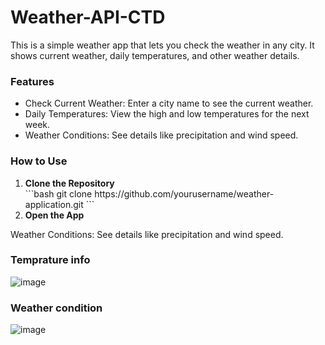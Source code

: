 # Weather-API-CTD
This is a simple weather app that lets you check the weather in any city. It shows current weather, daily temperatures, and other weather details.
### Features
<ul>
  <li>Check Current Weather: Enter a city name to see the current weather.</li>
  <li>Daily Temperatures: View the high and low temperatures for the next week.</li>
  <li>Weather Conditions: See details like precipitation and wind speed.</li>
</ul>

### How to Use
<ol>
  <li><b>Clone the Repository</b></li>
  ```bash
  git clone https://github.com/yourusername/weather-application.git
```
  <li><b>Open the App</b></li>
</ol>

Weather Conditions: See details like precipitation and wind speed.
### Temprature info
![image](https://github.com/user-attachments/assets/72d6fcc2-f347-4a0e-8084-fbcb29d34042)
### Weather condition
![image](https://github.com/user-attachments/assets/1ea4a088-049c-43fe-9e5b-fed718abc221)

